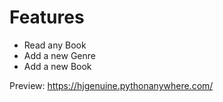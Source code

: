 # Features
* Read any Book
* Add a new Genre
* Add a new Book

Preview: https://hjgenuine.pythonanywhere.com/
